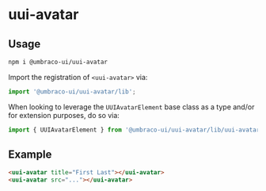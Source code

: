 # uui-avatar

## Usage

```zsh
npm i @umbraco-ui/uui-avatar
```

Import the registration of `<uui-avatar>` via:

```javascript
import '@umbraco-ui/uui-avatar/lib';
```

When looking to leverage the `UUIAvatarElement` base class as a type and/or for extension purposes, do so via:

```javascript
import { UUIAvatarElement } from '@umbraco-ui/uui-avatar/lib/uui-avatar.element';
```

## Example

```html
<uui-avatar title="First Last"></uui-avatar>
<uui-avatar src="..."></uui-avatar>
```
